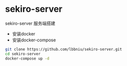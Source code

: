 # sekiro-server
sekiro-server 服务端搭建
- 安装docker
- 安装docker-compose
```bash
git clone https://github.com/lbbniu/sekiro-server.git
cd sekiro-server
docker-compose up -d
```
